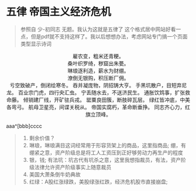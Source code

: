 # 五律 帝国主义经济危机
> 参照自 少-初同志 无题。我认为这就是五律了 
> 这个格式居中网站好看一点，但是pdf就不支持这样了。我以后想想办法，考虑网站专门搞一个页面类型显示诗词

<center>
雇农变，粗米还青粳。<br/>
桑叶织罗绮，秽窟出朱甍。<br/>
琳琅逐利造，薪水为财绷。<br/>
潦倒无银购，积压断厂佣。<br/>
亏空致破产，倒闭绘寒冬。
吞并凝庞物，阴招铸大亨。
手黑坑散户，目短弃尼龙。
百业宗门虎，四行央汇虫。
宁丢随水去，不送济民生。
通胀饮鸩事，扩张救命藤。
倾销建厂线，开矿驻兵戎。
罂粟良田簇，断肢碎瓦层。
绿红皆冲底，中美各弯弓。
航母卫星亮，间谍关税从。
帝国实腐朽，革命断垂挣。
同志齐心力，红旗立顶峰。
</center>

aaa^[bbb]cccc

> 1. 剩余价值？
> 1. 琳琅，琳琅满目这词经常用于形容货架上的商品，这里指商品; 绷，有绷紧之意，资产阶级总是将工人工资压到正好够劳动力再生产的程度
> 2. 银，钱; 有法坑：坑古代有坑杀之意，这里我想指裁员，有法，资产阶级法律允许资产阶级事实上随意裁员 
> 3. 美国大萧条倒牛奶典故
> 4. 红绿：A股红涨绿跌，美股绿涨红跌，经济危机股市直接崩盘; 
<!--stackedit_data:
eyJoaXN0b3J5IjpbLTY1NDA5NTAwNywxMDUxNTk5NDkzLC0yNT
QyMjY3OTQsLTIwOTkxMjY4NTksMTM3NzgwNzUyOSwtMTA4MDky
ODI2MCw0NzMxNzcwMzEsMTU1MTI3NTQ5MSwtMjA5OTM5MDMzMy
wtMTAwNzM5MTk3OCwtMTQzMDgxNjA1NiwxMjE0NDAwNzU2LDg2
NDA2OTE1NywtMzc4Nzc2NTgzLDExMzIxOTU2NTAsLTU1NjcwMj
Q4OCw5MDU0NjEyNywxNTczMTM2MDAyLC0xMzg2MTc5MDIzLC0y
MTI4NDU3NTUxXX0=
-->